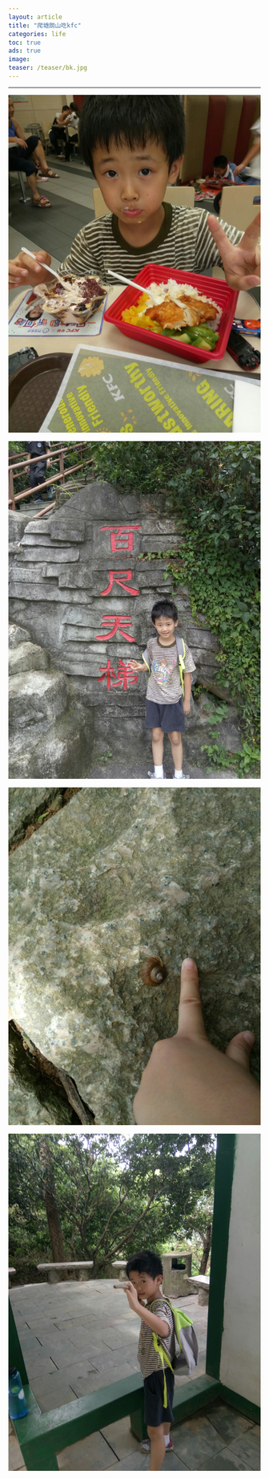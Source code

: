 ```yaml
---
layout: article
title: "爬塘朗山吃kfc"
categories: life
toc: true
ads: true
image:
teaser: /teaser/bk.jpg
---
```


---


![df](https://github.com/storage201602/storage201602/blob/master/chentianqi2016/_posts/life/2016-06-30-1523life.md/0630_92.jpg?raw=true)

![df](https://github.com/storage201602/storage201602/blob/master/chentianqi2016/_posts/life/2016-06-30-1523life.md/0630_93.jpg?raw=true)

![df](https://github.com/storage201602/storage201602/blob/master/chentianqi2016/_posts/life/2016-06-30-1523life.md/0630_94.jpg?raw=true)

![df](https://github.com/storage201602/storage201602/blob/master/chentianqi2016/_posts/life/2016-06-30-1523life.md/0630_95.jpg?raw=true)
